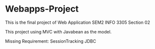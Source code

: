 # Webapps-Project
This is the final project of Web Application SEM2 INFO 3305 Section 02 

This project using MVC with Javabean as the model.

Missing Requirement:
SessionTracking
JDBC
